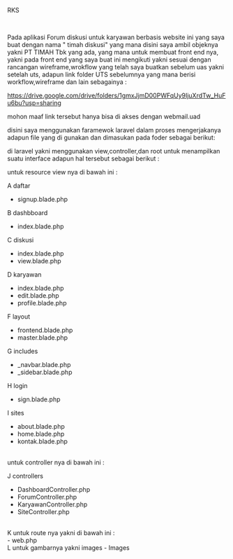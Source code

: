 RKS 

<br>

Pada aplikasi Forum diskusi untuk karyawan berbasis website ini yang saya buat dengan nama " timah diskusi" yang mana disini saya ambil objeknya yakni PT TIMAH Tbk yang ada,
yang mana untuk membuat front end nya, yakni pada front end yang saya buat ini  mengikuti yakni sesuai dengan rancangan wireframe,wrokflow yang telah saya buatkan
sebelum uas yakni setelah uts, adapun link folder UTS sebelumnya yang mana berisi workflow,wireframe dan lain sebagainya :

https://drive.google.com/drive/folders/1gmxJjmD00PWFqUy9IjuXrdTw_HuFu6bu?usp=sharing

mohon maaf link tersebut hanya bisa di akses dengan webmail.uad 

disini saya menggunakan faramewok laravel dalam proses mengerjakanya 
adapun file yang di gunakan dan dimasukan pada foder sebagai berikut: 

di laravel yakni menggunakan view,controller,dan root untuk menampilkan suatu interface adapun hal tersebut sebagai berikut : 

untuk resource view nya di bawah ini :  <br>

A daftar 
  - signup.blade.php

B dashbboard
  - index.blade.php

C  diskusi
  - index.blade.php
  - view.blade.php

D karyawan
  - index.blade.php
  - edit.blade.php
  - profile.blade.php

F layout
  - frontend.blade.php
  - master.blade.php
  
G includes 
  - _navbar.blade.php
  - _sidebar.blade.php


H  login
  - sign.blade.php


I sites <br>
  - about.blade.php
  - home.blade.php 
  - kontak.blade.php

<br>
untuk controller nya di bawah ini : <br>

J controllers 
  - DashboardController.php
  - ForumController.php
  - KaryawanController.php
  - SiteController.php
  
  <br>
 K untuk route nya yakni di bawah ini : <br>
  - web.php
  
  <br>
 L  untuk gambarnya yakni images 
   - Images
 
